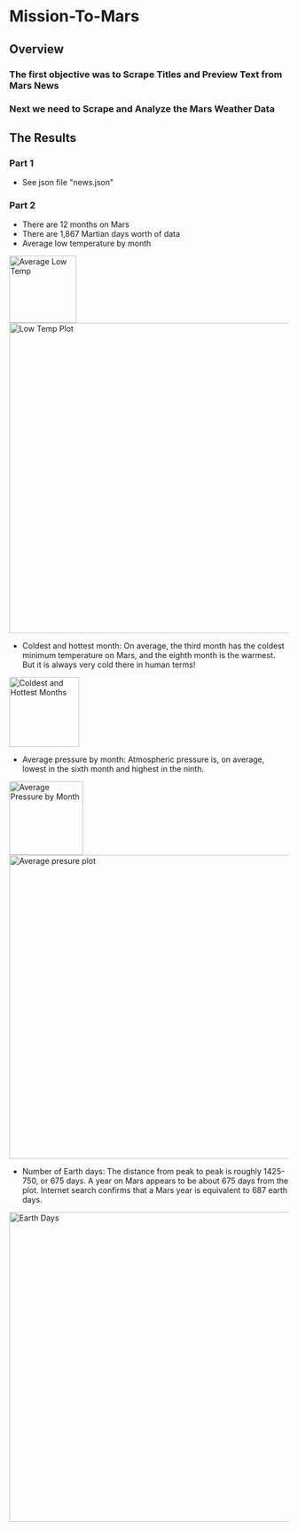 # Mission-To-Mars
## Overview
### The first objective was to Scrape Titles and Preview Text from Mars News
### Next we need to Scrape and Analyze the Mars Weather Data
## The Results
### Part 1
- See json file "news.json"
### Part 2
- There are 12 months on Mars
- There are 1,867 Martian days worth of data
- Average low temperature by month
<img width="121" alt="Average Low Temp" src="https://user-images.githubusercontent.com/114355199/219869406-e7742ed6-6bf9-40fa-9b19-d5cc75158617.png">
<img width="560" alt="Low Temp Plot" src="https://user-images.githubusercontent.com/114355199/219869532-39061716-c007-4eed-9912-4e30a49be0ee.png">

- Coldest and hottest month:
On average, the third month has the coldest minimum temperature on Mars, and the eighth month is the warmest. But it is always very cold there in human terms!

<img width="126" alt="Coldest and Hottest Months" src="https://user-images.githubusercontent.com/114355199/219869635-ecee24b9-5f8e-4492-84f2-15d3b7035674.png">

- Average pressure by month: Atmospheric pressure is, on average, lowest in the sixth month and highest in the ninth.
<img width="133" alt="Average Pressure by Month" src="https://user-images.githubusercontent.com/114355199/219869761-fd05f6b9-fb62-465e-9a16-fda87f5a9f53.png">

<img width="548" alt="Average presure plot" src="https://user-images.githubusercontent.com/114355199/219869815-a084fa4a-458e-4ea7-8869-1ed094d49426.png">

- Number of Earth days: The distance from peak to peak is roughly 1425-750, or 675 days. A year on Mars appears to be about 675 days from the plot. Internet search confirms that a Mars year is equivalent to 687 earth days.
<img width="559" alt="Earth Days" src="https://user-images.githubusercontent.com/114355199/219869922-968d449a-0569-4d9e-82c1-fe9d2fb77c8c.png">
